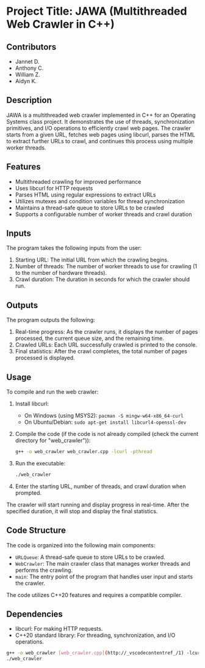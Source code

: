 # Project Title: JAWA (Multithreaded Web Crawler in C++)

## Contributors
- Jannet D.
- Anthony C.
- William Z.
- Aidyn K.

## Description
JAWA is a multithreaded web crawler implemented in C++ for an Operating Systems class project. It demonstrates the use of threads, synchronization primitives, and I/O operations to efficiently crawl web pages. The crawler starts from a given URL, fetches web pages using libcurl, parses the HTML to extract further URLs to crawl, and continues this process using multiple worker threads.

## Features
- Multithreaded crawling for improved performance
- Uses libcurl for HTTP requests
- Parses HTML using regular expressions to extract URLs
- Utilizes mutexes and condition variables for thread synchronization
- Maintains a thread-safe queue to store URLs to be crawled
- Supports a configurable number of worker threads and crawl duration

## Inputs
The program takes the following inputs from the user:
1. Starting URL: The initial URL from which the crawling begins.
2. Number of threads: The number of worker threads to use for crawling (1 to the number of hardware threads).
3. Crawl duration: The duration in seconds for which the crawler should run.

## Outputs
The program outputs the following:
1. Real-time progress: As the crawler runs, it displays the number of pages processed, the current queue size, and the remaining time.
2. Crawled URLs: Each URL successfully crawled is printed to the console.
3. Final statistics: After the crawl completes, the total number of pages processed is displayed.

## Usage
To compile and run the web crawler:

1. Install libcurl:
   - On Windows (using MSYS2): `pacman -S mingw-w64-x86_64-curl`
   - On Ubuntu/Debian: `sudo apt-get install libcurl4-openssl-dev`

2. Compile the code (if the code is not already compiled (check the current directory for "web_crawler")):
   ```sh
   g++ -o web_crawler web_crawler.cpp -lcurl -pthread
   ```

3. Run the executable:
   ```sh
   ./web_crawler
   ```

4. Enter the starting URL, number of threads, and crawl duration when prompted.

The crawler will start running and display progress in real-time. After the specified duration, it will stop and display the final statistics.

## Code Structure
The code is organized into the following main components:
- `URLQueue`: A thread-safe queue to store URLs to be crawled.
- `WebCrawler`: The main crawler class that manages worker threads and performs the crawling.
- `main`: The entry point of the program that handles user input and starts the crawler.

The code utilizes C++20 features and requires a compatible compiler.

## Dependencies
- libcurl: For making HTTP requests.
- C++20 standard library: For threading, synchronization, and I/O operations.

```sh
g++ -o web_crawler [web_crawler.cpp](http://_vscodecontentref_/1) -lcurl -pthread
./web_crawler